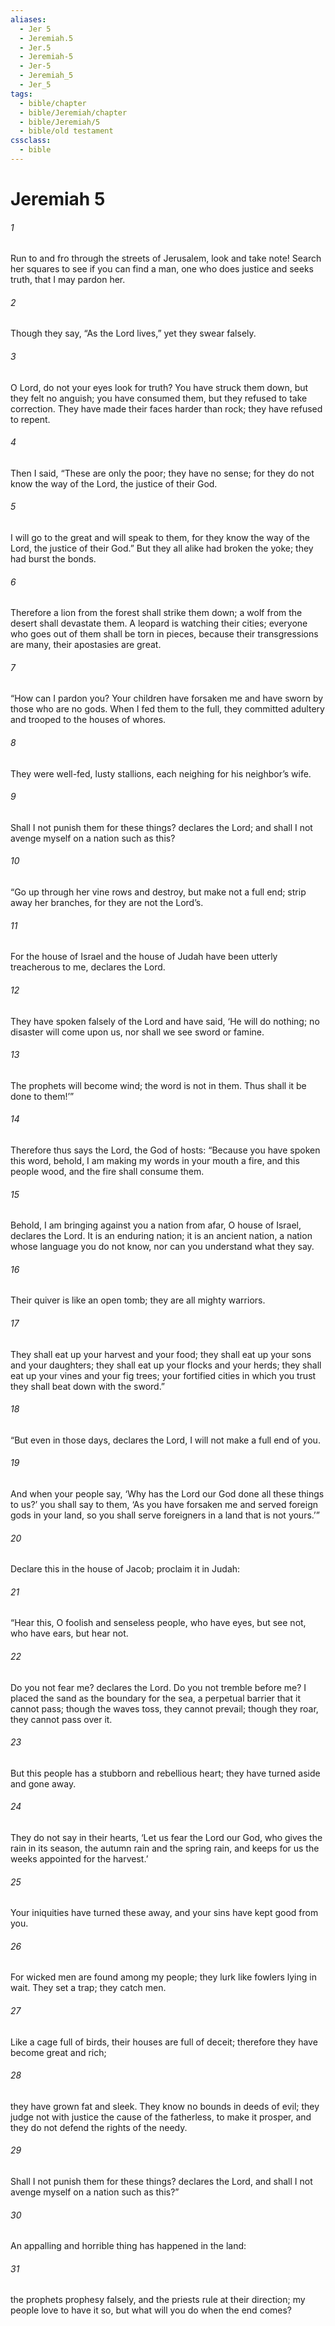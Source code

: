 ```yaml
---
aliases:
  - Jer 5
  - Jeremiah.5
  - Jer.5
  - Jeremiah-5
  - Jer-5
  - Jeremiah_5
  - Jer_5
tags:
  - bible/chapter
  - bible/Jeremiah/chapter
  - bible/Jeremiah/5
  - bible/old testament
cssclass:
  - bible
---
```


# Jeremiah 5

###### 1
Run to and fro through the streets of Jerusalem, look and take note! Search her squares to see   if you can find a man, one who does justice and seeks truth,   that I may pardon her.
###### 2
Though they say, “As the Lord lives,”   yet they swear falsely.
###### 3
O Lord, do not your eyes look for truth?   You have struck them down, but they felt no anguish; you have consumed them, but they refused to take correction.   They have made their faces harder than rock; they have refused to repent.
###### 4
Then I said, “These are only the poor; they have no sense;   for they do not know the way of the Lord, the justice of their God.
###### 5
I will go to the great and will speak to them, for they know the way of the Lord, the justice of their God.”   But they all alike had broken the yoke; they had burst the bonds.
###### 6
Therefore a lion from the forest shall strike them down; a wolf from the desert shall devastate them.   A leopard is watching their cities; everyone who goes out of them shall be torn in pieces, because their transgressions are many, their apostasies are great.
###### 7
“How can I pardon you? Your children have forsaken me   and have sworn by those who are no gods.   When I fed them to the full,   they committed adultery   and trooped to the houses of whores.
###### 8
They were well-fed, lusty stallions,   each neighing for his neighbor’s wife.
###### 9
Shall I not punish them for these things? declares the Lord; and shall I not avenge myself on a nation such as this?
###### 10
“Go up through her vine rows and destroy,   but make not a full end; strip away her branches, for they are not the Lord’s.
###### 11
For the house of Israel and the house of Judah have been utterly treacherous to me, declares the Lord.
###### 12
They have spoken falsely of the Lord and have said, ‘He will do nothing;   no disaster will come upon us,   nor shall we see sword or famine.
###### 13
The prophets will become wind; the word is not in them. Thus shall it be done to them!’”
###### 14
Therefore thus says the Lord, the God of hosts: “Because you have spoken this word, behold, I am making my words in your mouth a fire, and this people wood, and the fire shall consume them.
###### 15
Behold, I am bringing against you a nation from afar, O house of Israel, declares the Lord. It is an enduring nation; it is an ancient nation, a nation whose language you do not know,   nor can you understand what they say.
###### 16
Their quiver is like an open tomb; they are all mighty warriors.
###### 17
They shall eat up your harvest and your food; they shall eat up your sons and your daughters; they shall eat up your flocks and your herds; they shall eat up your vines and your fig trees; your fortified cities in which you trust they shall beat down with the sword.”
###### 18
“But even in those days, declares the Lord, I will not make a full end of you.
###### 19
And when your people say, ‘Why has the Lord our God done all these things to us?’ you shall say to them, ‘As you have forsaken me and served foreign gods in your land, so you shall serve foreigners in a land that is not yours.’”
###### 20
Declare this in the house of Jacob; proclaim it in Judah:
###### 21
“Hear this, O foolish and senseless people,   who have eyes, but see not, who have ears, but hear not.
###### 22
Do you not fear me? declares the Lord. Do you not tremble before me? I placed the sand as the boundary for the sea, a perpetual barrier that it cannot pass; though the waves toss, they cannot prevail; though they roar, they cannot pass over it.
###### 23
But this people has a stubborn and rebellious heart; they have turned aside and gone away.
###### 24
They do not say in their hearts, ‘Let us fear the Lord our God,   who gives the rain in its season, the autumn rain and the spring rain, and keeps for us   the weeks appointed for the harvest.’
###### 25
Your iniquities have turned these away, and your sins have kept good from you.
###### 26
For wicked men are found among my people;   they lurk like fowlers lying in wait.   They set a trap; they catch men.
###### 27
Like a cage full of birds, their houses are full of deceit; therefore they have become great and rich;
###### 28
they have grown fat and sleek. They know no bounds in deeds of evil;   they judge not with justice the cause of the fatherless, to make it prosper, and they do not defend the rights of the needy.
###### 29
Shall I not punish them for these things? declares the Lord, and shall I not avenge myself on a nation such as this?”
###### 30
An appalling and horrible thing has happened in the land:
###### 31
the prophets prophesy falsely, and the priests rule at their direction;   my people love to have it so, but what will you do when the end comes?


